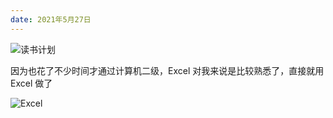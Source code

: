 ```yaml
---
date: 2021年5月27日
---
```




![读书计划](https://cdn.jsdelivr.net/gh/nexmoe/image@latest/%E5%9B%BE%E7%89%871.png)

因为也花了不少时间才通过计算机二级，Excel 对我来说是比较熟悉了，直接就用 Excel 做了

![Excel](https://cdn.jsdelivr.net/gh/nexmoe/image@latest/Snipaste_2021-05-27_10-03-42.png)

